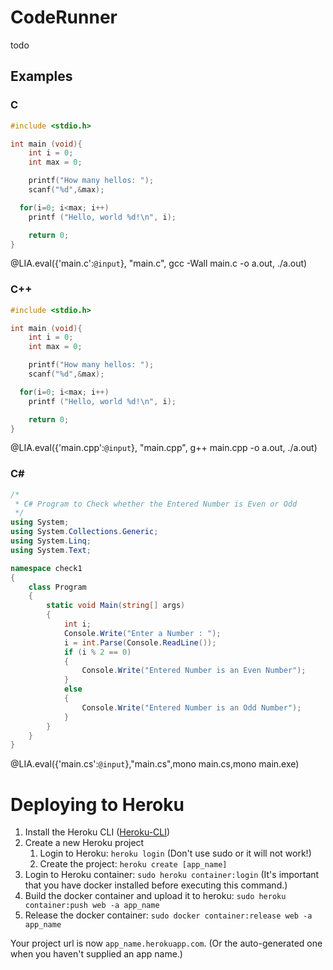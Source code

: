 <!--
author:   André Dietrich

email:    LiaScript@github.io

version:  0.0.1

language: en

narrator: US English Female

comment:  This template allows to run C, C++, C# code on a server, while
          communication with LiaScript-courses.

script:   https://cdn.jsdelivr.net/npm/phoenix-js@1.0.3/dist/glob/main.js

@LIA.eval: @LIA.eval_("@uid",@0,@1,@2,@3)

@LIA.eval_
<script>
var ROOT_SOCKET = 'wss://evening-harbor-69882.herokuapp.com/socket'; // default path is /socket
var socket = new Socket(ROOT_SOCKET);
socket.connect(); // connect
var chan = socket.channel("lia:asfdasd");

chan.on("service", (e) => {
  if (e.message.stderr)
    console.error(e.message.stderr)
  else if (e.message.stdout) {
    if (!e.message.stdout.startsWith("Warning: cannot switch "))
      console.log(e.message.stdout)
  }
  else if (e.message.exit) {
    console.debug(e.message.exit)
    send.lia("LIA: stop")
  }
})

chan.join()
.receive("ok", (e) => {
    chan.push("lia", {event_id: @0, message: {start: "CodeRunner", settings: null}})
    .receive("ok", (e) => {
        chan.push("lia", {event_id: @0, message: {files: @1}})
        .receive("ok", (e) => {
            console.debug(e.message)
            chan.push("lia", {event_id: @0, message: {compile: "@3", order: [@2]}})
            .receive("ok", (e) => {
                console.debug(e.message)
                chan.push("lia", {event_id: @0, message: {execute: "@4"}})
                .receive("ok", (e) => {
                    //console.debug(e.message)
                    send.lia("LIA: terminal")
                })
                .receive("error", (e) => {
                    console.err("could not start application => ", e)
                    send.lia("LIA: stop")
                })
            })
            .receive("error", (e) => {
                send.lia(e.message, e.details, false)
                send.lia("LIA: stop")
            })
        })
        .receive("error", (e) => {
            lia.error("could not setup files => ", e)
            send.lia("LIA: stop")
        })
    })
    .receive("error", (e) => {
        lia.error("could not start service => ", e)
        send.lia("LIA: stop")
    })
})
.receive("error", (e) => { lia.error("channel join => ", e); });


send.handle("input", (e) => {
    chan.push("lia", {event_id: @0, message: {input: e}})
})
send.handle("stop",  (e) => {
    chan.push("lia", {event_id: @0, message: {stop: ""}})
});


"LIA: wait"
</script>


@end
-->

# CodeRunner

todo

## Examples


### C


```c
#include <stdio.h>

int main (void){
	int i = 0;
	int max = 0;

	printf("How many hellos: ");
	scanf("%d",&max);

  for(i=0; i<max; i++)
    printf ("Hello, world %d!\n", i);

	return 0;
}
```
@LIA.eval({'main.c':`@input`}, "main.c", gcc -Wall main.c -o a.out, ./a.out)


### C++


```c
#include <stdio.h>

int main (void){
	int i = 0;
	int max = 0;

	printf("How many hellos: ");
	scanf("%d",&max);

  for(i=0; i<max; i++)
    printf ("Hello, world %d!\n", i);

	return 0;
}
```
@LIA.eval({'main.cpp':`@input`}, "main.cpp", g++ main.cpp -o a.out, ./a.out)

### C#


```csharp
/*
 * C# Program to Check whether the Entered Number is Even or Odd
 */
using System;
using System.Collections.Generic;
using System.Linq;
using System.Text;

namespace check1
{
    class Program
    {
        static void Main(string[] args)
        {
            int i;
            Console.Write("Enter a Number : ");
            i = int.Parse(Console.ReadLine());
            if (i % 2 == 0)
            {
                Console.Write("Entered Number is an Even Number");
            }
            else
            {
                Console.Write("Entered Number is an Odd Number");
            }
        }
    }
}
```
@LIA.eval({'main.cs':`@input`},"main.cs",mono main.cs,mono main.exe)


# Deploying to Heroku

1. Install the Heroku CLI ([Heroku-CLI](https://devcenter.heroku.com/articles/heroku-cli))
2. Create a new Heroku project
    1. Login to Heroku: `heroku login` (Don't use sudo or it will not work!)
    2. Create the project: `heroku create [app_name]`
3. Login to Heroku container: `sudo heroku container:login` (It's important that you have docker installed before executing this command.)
4. Build the docker container and upload it to heroku: `sudo heroku container:push web -a app_name`
5. Release the docker container: `sudo docker container:release web -a app_name`

Your project url is now `app_name.herokuapp.com`. (Or the auto-generated one when you haven't supplied an app name.)
